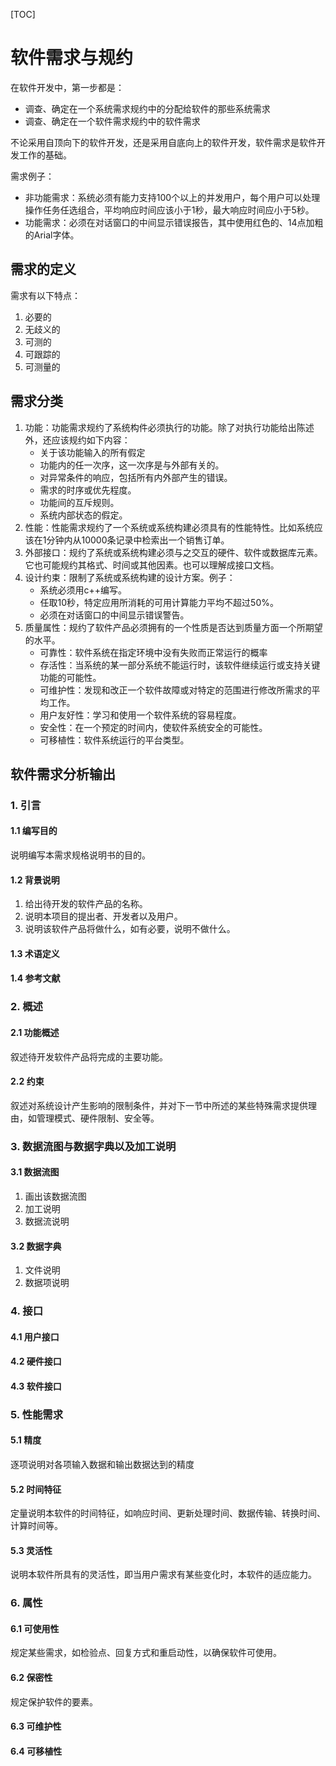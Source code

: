[TOC]

# 软件需求与规约

在软件开发中，第一步都是：

- 调查、确定在一个系统需求规约中的分配给软件的那些系统需求
- 调查、确定在一个软件需求规约中的软件需求

不论采用自顶向下的软件开发，还是采用自底向上的软件开发，软件需求是软件开发工作的基础。



需求例子：

- 非功能需求：系统必须有能力支持100个以上的并发用户，每个用户可以处理操作任务任选组合，平均响应时间应该小于1秒，最大响应时间应小于5秒。
- 功能需求：必须在对话窗口的中间显示错误报告，其中使用红色的、14点加粗的Arial字体。



## 需求的定义

需求有以下特点：

1. 必要的
2. 无歧义的
3. 可测的
4. 可跟踪的
5. 可测量的



## 需求分类

1. 功能：功能需求规约了系统构件必须执行的功能。除了对执行功能给出陈述外，还应该规约如下内容：
   - 关于该功能输入的所有假定
   - 功能内的任一次序，这一次序是与外部有关的。
   - 对异常条件的响应，包括所有内外部产生的错误。
   - 需求的时序或优先程度。
   - 功能间的互斥规则。
   - 系统内部状态的假定。
2. 性能：性能需求规约了一个系统或系统构建必须具有的性能特性。比如系统应该在1分钟内从10000条记录中检索出一个销售订单。
3. 外部接口：规约了系统或系统构建必须与之交互的硬件、软件或数据库元素。它也可能规约其格式、时间或其他因素。也可以理解成接口文档。
4. 设计约束：限制了系统或系统构建的设计方案。例子：
   - 系统必须用c++编写。
   - 任取10秒，特定应用所消耗的可用计算能力平均不超过50%。
   - 必须在对话窗口的中间显示错误警告。
5. 质量属性：规约了软件产品必须拥有的一个性质是否达到质量方面一个所期望的水平。
   - 可靠性：软件系统在指定环境中没有失败而正常运行的概率
   - 存活性：当系统的某一部分系统不能运行时，该软件继续运行或支持关键功能的可能性。
   - 可维护性：发现和改正一个软件故障或对特定的范围进行修改所需求的平均工作。
   - 用户友好性：学习和使用一个软件系统的容易程度。
   - 安全性：在一个预定的时间内，使软件系统安全的可能性。
   - 可移植性：软件系统运行的平台类型。

## 软件需求分析输出

### 1. 引言

#### 1.1 编写目的

说明编写本需求规格说明书的目的。

#### 1.2 背景说明

1. 给出待开发的软件产品的名称。
2. 说明本项目的提出者、开发者以及用户。
3. 说明该软件产品将做什么，如有必要，说明不做什么。

#### 1.3 术语定义

#### 1.4 参考文献

### 2. 概述

#### 2.1 功能概述

叙述待开发软件产品将完成的主要功能。

#### 2.2 约束

叙述对系统设计产生影响的限制条件，并对下一节中所述的某些特殊需求提供理由，如管理模式、硬件限制、安全等。

### 3. 数据流图与数据字典以及加工说明

#### 3.1 数据流图

1. 画出该数据流图
2. 加工说明
3. 数据流说明

#### 3.2 数据字典

1. 文件说明
2. 数据项说明

### 4. 接口

#### 4.1 用户接口

#### 4.2 硬件接口

#### 4.3 软件接口

### 5. 性能需求

#### 5.1 精度

逐项说明对各项输入数据和输出数据达到的精度

#### 5.2 时间特征

定量说明本软件的时间特征，如响应时间、更新处理时间、数据传输、转换时间、计算时间等。

#### 5.3 灵活性

说明本软件所具有的灵活性，即当用户需求有某些变化时，本软件的适应能力。

### 6. 属性

#### 6.1 可使用性

规定某些需求，如检验点、回复方式和重启动性，以确保软件可使用。

#### 6.2 保密性

规定保护软件的要素。

#### 6.3 可维护性

#### 6.4 可移植性